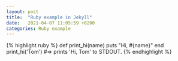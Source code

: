 ```yaml
---
layout: post
title:  "Ruby example in Jekyll"
date:   2021-04-07 11:05:59 +0200
categories: Ruby example
---
```


{% highlight ruby %}
def print_hi(name)
  puts "Hi, #{name}"
end
print_hi('Tom')
#=> prints 'Hi, Tom' to STDOUT.
{% endhighlight %}